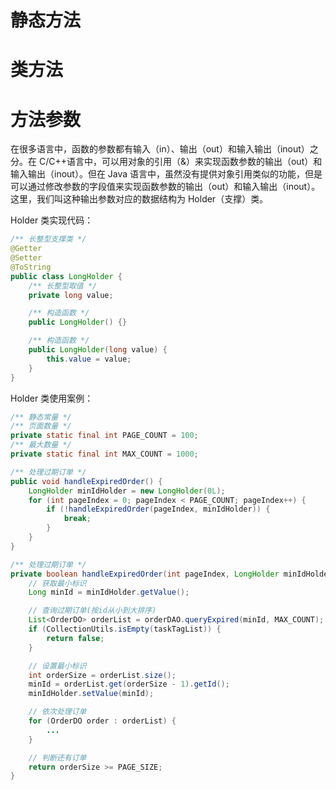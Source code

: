 # 静态方法

# 类方法

# 方法参数

在很多语言中，函数的参数都有输入（in）、输出（out）和输入输出（inout）之分。在 C/C++语言中，可以用对象的引用（&）来实现函数参数的输出（out）和输入输出（inout）。但在 Java 语言中，虽然没有提供对象引用类似的功能，但是可以通过修改参数的字段值来实现函数参数的输出（out）和输入输出（inout）。这里，我们叫这种输出参数对应的数据结构为 Holder（支撑）类。

Holder 类实现代码：

```java
/** 长整型支撑类 */
@Getter
@Setter
@ToString
public class LongHolder {
    /** 长整型取值 */
    private long value;

    /** 构造函数 */
    public LongHolder() {}

    /** 构造函数 */
    public LongHolder(long value) {
        this.value = value;
    }
}
```

Holder 类使用案例：

```java
/** 静态常量 */
/** 页面数量 */
private static final int PAGE_COUNT = 100;
/** 最大数量 */
private static final int MAX_COUNT = 1000;

/** 处理过期订单 */
public void handleExpiredOrder() {
    LongHolder minIdHolder = new LongHolder(0L);
    for (int pageIndex = 0; pageIndex < PAGE_COUNT; pageIndex++) {
        if (!handleExpiredOrder(pageIndex, minIdHolder)) {
            break;
        }
    }
}

/** 处理过期订单 */
private boolean handleExpiredOrder(int pageIndex, LongHolder minIdHolder) {
    // 获取最小标识
    Long minId = minIdHolder.getValue();

    // 查询过期订单(按id从小到大排序)
    List<OrderDO> orderList = orderDAO.queryExpired(minId, MAX_COUNT);
    if (CollectionUtils.isEmpty(taskTagList)) {
        return false;
    }

    // 设置最小标识
    int orderSize = orderList.size();
    minId = orderList.get(orderSize - 1).getId();
    minIdHolder.setValue(minId);

    // 依次处理订单
    for (OrderDO order : orderList) {
        ...
    }

    // 判断还有订单
    return orderSize >= PAGE_SIZE;
}
```
